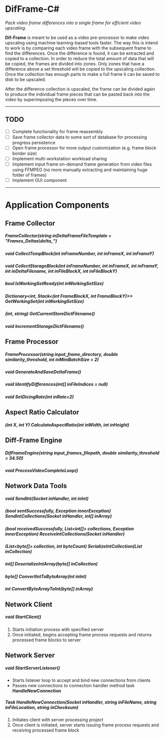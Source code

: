 # DifFrame-C#
*Pack video frame differences into a single frame for efficient video upscaling.*

**Dif-Frame** is meant to be used as a video pre-processor to make video upscaling using machine learning-based tools faster. The way this is intend to work is by comparing each video frame with the subsequent frame to find the differences. Once the difference is found, it can be extracted and copied to a collection. In order to reduce the total amount of data that will be copied, the frames are divided into zones. Only zones that have a difference above a set threshold will be copied to the upscaling collection. Once the collection has enough parts to make a full frame it can be saved to disk to be upscaled.

After the difference collection is upscaled, the frame can be divided again to produce the individual frame pieces that can be pasted back into the video by superimposing the pieces over time.

------

## TODO

- [ ] Complete functionality for frame reassembly
- [ ] Save frame collector data to some sort of database for processing progress persistence
- [ ] Open frame processor for more output customization (e.g. frame block border size)
- [ ] Implement multi-workstation workload sharing
- [ ] Implement input frame on-demand frame generation from video files using FFMPEG (no more manually extracting and maintaining huge folder of frames)
- [ ] Implement GUI component

------

# Application Components

## Frame Collector

##### FrameCollector(string inDeltaFrameFileTemplate = "Frames_Deltas\\delta_")

##### void CollectTempBlock(int inFrameNumber, int inFrameX, int inFrameY)

##### void CollectStorageBlock(int inFrameNumber, int inFrameX, int inFrameY, int inDeltaFilename, int inFileBlockX, int inFileBlockY)

##### bool IsWorkingSetReady(int inWorkingSetSize)

##### Dictionary<int, Stack<(int FrameBlockX, int FrameBlockY)>> GetWorkingSet(int inWorkingSetSize)

##### (int, string) GetCurrentStoreDictFilename()

##### void IncrementStorageDictFilename()



## Frame Processor

##### FrameProcessor(string input_frame_directory, double similarity_threshold, int inMiniBatchSize = 2)

##### void GenerateAndSaveDeltaFrame()

##### void IdentifyDifferences(int[] inFileIndices = null)

##### void SetDicingRate(int inRate=2)



## Aspect Ratio Calculator

##### (int X, int Y) CalculateAspectRatio(int inWidth, int inHeight)



## Diff-Frame Engine

##### DifFrameEngine(string input_frames_filepath, double similarity_threshold = 34.50)

##### void ProcessVideoCompleteLoop()



## Network Data Tools

##### void SendInt(Socket inHandler, int inInt)

##### (bool sentSuccessfully, Exception innerException) SendIntCollections(Socket inHandler, int[] inArray)

##### (bool receivedSuccessfully, List<int[]> collections, Exception innerException) ReceiveIntCollections(Socket inHandler)

##### (List<byte[]> collection, int byteCount) SerializeIntCollection(List<int> inCollection)

##### int[] DeserializeIntArray(byte[] inCollection)

##### byte[] ConvertIntToByteArray(int inInt)

##### int ConvertByteArrayToInt(byte[] inArray)



## Network Client

##### void StartClient()

1. Starts initiation process with specified server
2. Once initiated, begins accepting frame process requests and returns processed frame blocks to server



## Network Server

##### void StartServerListener()

- Starts listener loop to accept and bind new connections from clients
- Passes new connections to connection handler method task **HandleNewConnection**

##### Task HandleNewConnection(Socket inHandler, string inFileName, string inFileLocation, string inChecksum)

1. Initiates client with server processing project
2. Once client is initiated, server starts issuing frame process requests and receiving processed frame block